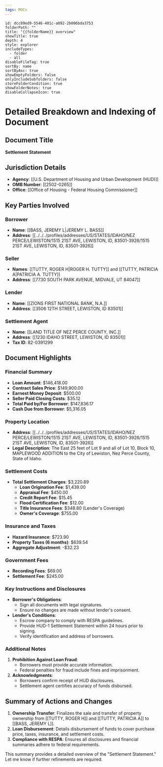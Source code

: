 ```yaml
---
tags: MOCs
---
```

```folder-overview
id: dcc89ed9-5546-401c-a092-2b006bda3753
folderPath: ""
title: "{{folderName}} overview"
showTitle: true
depth: 4
style: explorer
includeTypes:
  - folder
  - all
disableFileTag: true
sortBy: name
sortByAsc: true
showEmptyFolders: false
onlyIncludeSubfolders: false
storeFolderCondition: true
showFolderNotes: true
disableCollapseIcon: true
```

# Detailed Breakdown and Indexing of Document

## Document Title
**Settlement Statement**

## Jurisdiction Details
- **Agency**: [[U.S. Department of Housing and Urban Development (HUD)]]
- **OMB Number**: [[2502-0265]]
- **Office**: [[Office of Housing - Federal Housing Commissioner]]

## Key Parties Involved
### Borrower
- **Name**: [[BASS, JEREMY L|JEREMY L. BASS]]
- **Address**: [[../../../profiles/addresses/US/STATES/IDAHO/NEZ PERCE/LEWISTON/1515 21ST AVE, LEWISTON, ID, 83501-3926/1515 21ST AVE, LEWISTON, ID, 83501-3926]]

### Seller
- **Names**: [[TUTTY, ROGER H|ROGER H. TUTTY]] and [[TUTTY, PATRICIA A|PATRICIA A. TUTTY]]
- **Address**: [[7730 SOUTH PARK AVENUE, MIDVALE, UT 84047]]

### Lender
- **Name**: [[ZIONS FIRST NATIONAL BANK, N.A.]]
- **Address**: [[3506 12TH STREET, LEWISTON, ID 83501]]

### Settlement Agent
- **Name**: [[LAND TITLE OF NEZ PERCE COUNTY, INC.]]
- **Address**: [[1230 IDAHO STREET, LEWISTON, ID 83501]]
- **Tax ID**: 82-0391299

## Document Highlights

### Financial Summary
- **Loan Amount**: $146,418.00
- **Contract Sales Price**: $149,900.00
- **Earnest Money Deposit**: $500.00
- **Seller Paid Closing Costs**: $35.12
- **Total Paid by/For Borrower**: $147,836.17
- **Cash Due from Borrower**: $5,316.05

### Property Location
- **Address**: [[../../../profiles/addresses/US/STATES/IDAHO/NEZ PERCE/LEWISTON/1515 21ST AVE, LEWISTON, ID, 83501-3926/1515 21ST AVE, LEWISTON, ID, 83501-3926]]
- **Legal Description**: The East 25 feet of Lot 9 and all of Lot 10, Block 10, MAPLEWOOD ADDITION to the City of Lewiston, Nez Perce County, State of Idaho.

### Settlement Costs
- **Total Settlement Charges**: $3,220.89
  - **Loan Origination Fee**: $1,439.00
  - **Appraisal Fee**: $450.00
  - **Credit Report Fee**: $15.45
  - **Flood Certification Fee**: $12.00
  - **Title Insurance Fees**: $348.80 (Lender's Coverage)
  - **Owner's Coverage**: $755.00

### Insurance and Taxes
- **Hazard Insurance**: $723.90
- **Property Taxes (6 months)**: $639.54
- **Aggregate Adjustment**: -$32.23

### Government Fees
- **Recording Fees**: $69.00
- **Settlement Fee**: $245.00

### Key Instructions and Disclosures
- **Borrower's Obligations**:
  - Sign all documents with legal signatures.
  - Ensure no changes are made without lender's consent.
- **Lender's Conditions**:
  - Escrow company to comply with RESPA guidelines.
  - Provide HUD-1 Settlement Statement within 24 hours prior to signing.
  - Verify identification and address of borrowers.

### Additional Notes
1. **Prohibition Against Loan Fraud**:
   - Borrowers must provide accurate information.
   - Federal penalties for fraud include fines and imprisonment.
2. **Acknowledgments**:
   - Borrowers confirm receipt of HUD disclosures.
   - Settlement agent certifies accuracy of funds disbursed.

## Summary of Actions and Changes
1. **Ownership Transfer**: Finalizes the sale and transfer of property ownership from [[TUTTY, ROGER H]] and [[TUTTY, PATRICIA A]] to [[BASS, JEREMY L]].
2. **Loan Disbursement**: Details disbursement of funds to cover purchase price, taxes, insurance, and settlement costs.
3. **Compliance with RESPA**: Ensures all disclosures and financial summaries adhere to federal requirements.

This summary provides a detailed overview of the "Settlement Statement." Let me know if further refinements are required.


